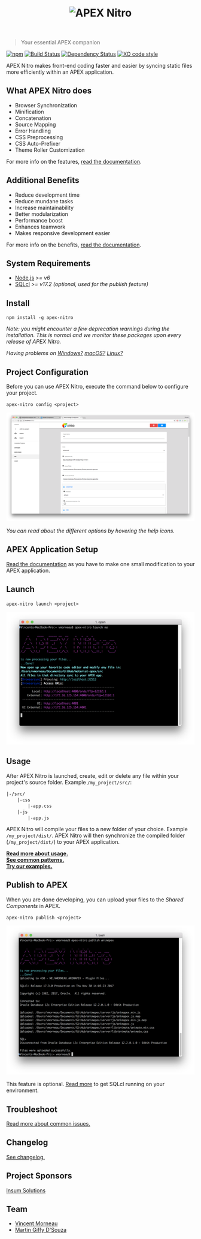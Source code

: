 <h1 align="center">
	<br>
	<img src="https://raw.githubusercontent.com/OraOpenSource/apex-nitro/master/docs/img/header.png" alt="APEX Nitro" width="600">
	<br>
	<br>
</h1>

> Your essential APEX companion

[![npm](https://img.shields.io/npm/v/apex-nitro.svg)](https://www.npmjs.com/package/apex-nitro) [![Build Status](https://travis-ci.org/OraOpenSource/apex-nitro.svg?branch=master)](https://travis-ci.org/OraOpenSource/apex-nitro) [![Dependency Status](https://david-dm.org/OraOpenSource/apex-nitro.svg)](https://david-dm.org/OraOpenSource/apex-nitro) [![XO code style](https://img.shields.io/badge/code_style-XO-5ed9c7.svg)](https://github.com/sindresorhus/xo)

APEX Nitro makes front-end coding faster and easier by syncing static files more efficiently within an APEX application.

## What APEX Nitro does  
- Browser Synchronization
- Minification
- Concatenation
- Source Mapping
- Error Handling
- CSS Preprocessing
- CSS Auto-Prefixer
- Theme Roller Customization

For more info on the features, [read the documentation](/docs/features.md).

## Additional Benefits
- Reduce development time
- Reduce mundane tasks
- Increase maintainability
- Better modularization
- Performance boost
- Enhances teamwork
- Makes responsive development easier

For more info on the benefits, [read the documentation](/docs/benefits.md).

## System Requirements
- [Node.js](https://nodejs.org) *>= v6*
- [SQLcl](http://www.oracle.com/technetwork/developer-tools/sqlcl/overview/index.html) *>= v17.2 (optional, used for the publish feature)*

## Install
```
npm install -g apex-nitro
```

*Note: you might encounter a few deprecation warnings during the installation. This is normal and we monitor these packages upon every release of APEX Nitro.*

*Having problems on [Windows?](/docs/windows.md) [macOS?](/docs/macOS.md) [Linux?](/docs/linux.md)*

## Project Configuration
Before you can use APEX Nitro, execute the command below to configure your project.

```
apex-nitro config <project>
```

![](/docs/img/command-config.png)

*You can read about the different options by hovering the help icons.*

## APEX Application Setup
[Read the documentation](/docs/setup.md) as you have to make one small modification to your APEX application.

## Launch
```
apex-nitro launch <project>
```

![](/docs/img/command-launch.png)

## Usage
After APEX Nitro is launched, create, edit or delete any file within your project's source folder. Example `/my_project/src/`:
```
|-/src/
	|-css
		|-app.css
	|-js
		|-app.js
```

APEX Nitro will compile your files to a new folder of your choice. Example `/my_project/dist/`.
APEX Nitro will then synchronize the compiled folder (`/my_project/dist/`) to your APEX application.

[**Read more about usage.**](/docs/usage.md)  
[**See common patterns.**](/docs/patterns.md)  
[**Try our examples.**](/examples/)

## Publish to APEX
When you are done developing, you can upload your files to the *Shared Components* in APEX.

```
apex-nitro publish <project>
```

![](/docs/img/command-publish.png)

This feature is optional. [Read more](/docs/publish.md) to get SQLcl running on your environment.

## Troubleshoot
[Read more about common issues.](/docs/troubleshoot.md)

## Changelog
[See changelog.](changelog.md)

## Project Sponsors
[Insum Solutions](http://insum.ca/)

## Team
- [Vincent Morneau](https://github.com/vincentmorneau)
- [Martin Giffy D'Souza](https://github.com/martindsouza)
